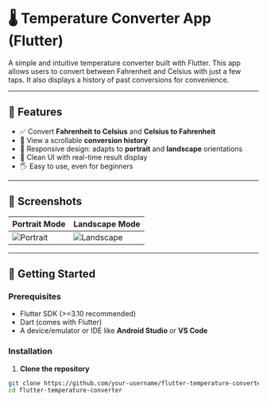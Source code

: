# 🌡️ Temperature Converter App (Flutter)

A simple and intuitive temperature converter built with Flutter. This app allows users to convert between Fahrenheit and Celsius with just a few taps. It also displays a history of past conversions for convenience.

---

## 📱 Features

- ✅ Convert **Fahrenheit to Celsius** and **Celsius to Fahrenheit**
- 📝 View a scrollable **conversion history**
- 🧭 Responsive design: adapts to **portrait** and **landscape** orientations
- 🎯 Clean UI with real-time result display
- 🖐️ Easy to use, even for beginners

---

## 📸 Screenshots

| Portrait Mode | Landscape Mode |
|---------------|----------------|
| ![Portrait](screenshots/portrait.png) | ![Landscape](screenshots/landscape.png) |

---

## 🚀 Getting Started

### Prerequisites

- Flutter SDK (>=3.10 recommended)
- Dart (comes with Flutter)
- A device/emulator or IDE like **Android Studio** or **VS Code**

### Installation

1. **Clone the repository**

```bash
git clone https://github.com/your-username/flutter-temperature-converter.git
cd flutter-temperature-converter
